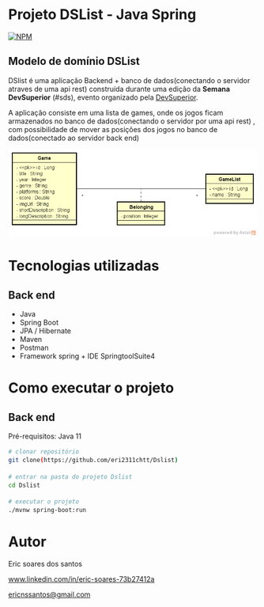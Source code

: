 # Projeto DSList -  Java Spring
[![NPM](https://img.shields.io/npm/l/react)](https://github.com/eri2311chtt/eri2311chtt/blob/main/LICENSE)

## Modelo de domínio DSList
DSlist é uma aplicação Backend + banco de dados(conectando o servidor atraves de uma api rest) construída durante uma edição da **Semana DevSuperior** (#sds), evento organizado pela [DevSuperior](https://devsuperior.com "Site da DevSuperior").

A aplicação consiste em uma lista de games, onde os jogos ficam armazenados no banco de dados(conectando o servidor por uma api rest) , com possibilidade de mover as posições dos jogos no banco de dados(conectado ao servidor back end) 

![Modelo de domínio DSList](https://raw.githubusercontent.com/devsuperior/java-spring-dslist/main/resources/dslist-model.png)

# Tecnologias utilizadas
## Back end
- Java
- Spring Boot
- JPA / Hibernate
- Maven
- Postman
- Framework spring + IDE SpringtoolSuite4

# Como executar o projeto

## Back end
Pré-requisitos: Java 11

```bash
# clonar repositório
git clone(https://github.com/eri2311chtt/Dslist)

# entrar na pasta do projeto Dslist
cd Dslist

# executar o projeto
./mvnw spring-boot:run
```

# Autor
Eric soares dos santos

www.linkedin.com/in/eric-soares-73b27412a

ericnssantos@gmail.com
